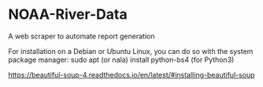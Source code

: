 # NOAA-River-Data
A web scraper to automate report generation

For installation on a Debian or Ubuntu Linux, you can do so with the system package manager:
sudo apt (or nala) install python-bs4 (for Python3)

https://beautiful-soup-4.readthedocs.io/en/latest/#installing-beautiful-soup


